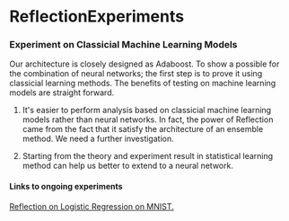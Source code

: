 # ReflectionExperiments

### Experiment on Classicial Machine Learning Models
Our architecture is closely designed as Adaboost. To show a possible for the combination of neural networks; the first step is to prove it using classicial learning methods. The benefits of testing on machine learning models are straight forward. 

1. It's easier to perform analysis based on classicial machine learning models rather than neural networks. In fact, the power of Reflection came from the fact that it satisfy the architecture of an ensemble method. We need a further investigation. 

2. Starting from the theory and experiment result in statistical learning method can help us better to extend to a neural network. 

#### Links to ongoing experiments
[Reflection on Logistic Regression on MNIST.](https://colab.research.google.com/drive/1c2f6P50Cb6KJV2c3lLNhbQwgfaBfs-50)
